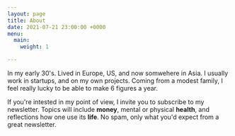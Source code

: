 ```yaml
---
layout: page
title: About
date: 2021-07-21 23:00:00 +0000
menu:
  main:
    weight: 1

---
```

In my early 30's. Lived in Europe, US, and now somwehere in Asia. I usually work in startups, and on my own projects. Coming from a modest family, I feel really lucky to be able to make 6 figures a year.

If you're intested in my point of view, I invite you to subscribe to my newsletter. Topics will include **money**, mental or physical **health**, and reflections how one use its **life**.  No spam, only what you'd expect from a great newsletter.

 <!--more-->
